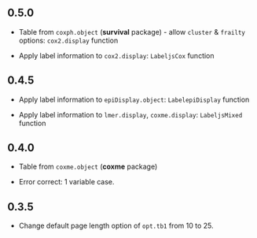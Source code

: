 ## 0.5.0

* Table from `coxph.object` (**survival** package) - allow `cluster` & `frailty` options: `cox2.display` function

* Apply label information to `cox2.display`: `LabeljsCox` function


## 0.4.5 

* Apply label information to `epiDisplay.object`: `LabelepiDisplay` function

* Apply label information to `lmer.display`, `coxme.display`: `LabeljsMixed` function




## 0.4.0

* Table from `coxme.object` (**coxme** package)

* Error correct: 1 variable case.




## 0.3.5

* Change default page length option of `opt.tb1` from 10 to 25.